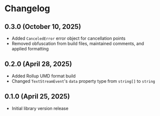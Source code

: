 # Changelog

## 0.3.0 (October 10, 2025)
- Added `CanceledError` error object for cancellation points
- Removed obfuscation from build files, maintained comments, and applied formatting

## 0.2.0 (April 28, 2025)
- Added Rollup UMD format build
- Changed `TextStreamEvent`'s `data` property type from `string[]` to `string`

## 0.1.0 (April 25, 2025)
- Initial library version release
